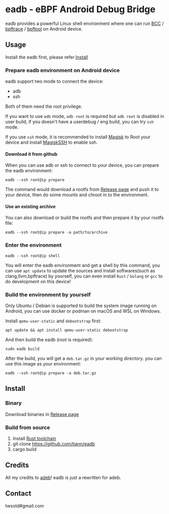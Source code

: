 # eadb - eBPF Android Debug Bridge 

eadb provides a powerful Linux shell environment where one can run [BCC](https://github.com/iovisor/bcc) / [bpftrace](https://github.com/iovisor/bpftrace) / [bpftool](https://github.com/libbpf/bpftool) on Android device.

## Usage

Install the eadb first, please refer [Install](https://github.com/tiann/eadb#install)

### Prepare eadb environment on Android device

eadb support two mode to connect the device:

- adb
- ssh

Both of them need the root privilege. 

If you want to use `adb` mode, `adb root` is required but `adb root` is disabled in user build, if you doesn't have a userdebug / eng build, you can try `ssh` mode.

If you use `ssh` mode, it is recommended to install [Magisk](https://github.com/topjohnwu/Magisk) to Root your device and install [MagiskSSH](https://gitlab.com/d4rcm4rc/MagiskSSH_releases) to enable ssh.

#### Download it from github

When you can use adb or ssh to connect to your device, you can prepare the eadb environment:

```
eadb --ssh root@ip prepare
```

The command would download a rootfs from [Release page](https://github.com/tiann/eadb/releases) and push it to your device, then do some mounts and chroot in to the environment.

#### Use an existing archive

You can also download or build the rootfs and then prepare it by your rootfs file:

```
eadb --ssh root@ip prepare -a path/to/archive
```

### Enter the environment

```
eadb --ssh root@ip shell
```

You will enter the eadb environment and get a shell by this command, you can use `apt update` to update the sources and install softwares(such as clang,llvm,bpftrace) by yourself, you can even install `Rust` / `Golang` or `gcc` to do development on this device!

### Build the environment by yourself

Only Ubuntu / Debian is supported to build the system image running on Android, you can use docker or podman on macOS and WSL on Windows.

Install `qemu-user-static` and `debootstrap` first:

```
apt update && apt install qemu-user-static debootstrap
```

And then build the eadb (root is required):

```
sudo eadb build
```

After the build, you will get a `deb.tar.gz` in your working directory. you can use this image as your environment:

```
eadb --ssh root@ip prepare -a deb.tar.gz
```

## Install

### Binary

Download binaries in [Release page](https://github.com/tiann/eadb/releases)

### Build from source

1. Install [Rust toolchain](https://www.rust-lang.org/tools/install)
2. git clone https://github.com/tiann/eadb
3. cargo build

## Credits

All my credits to [adeb](https://github.com/joelagnel/adeb)! eadb is just a rewritten for adeb.

## Contact

twsxtd#gmail.com
